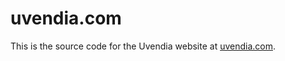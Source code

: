 # uvendia.com
This is the source code for the Uvendia website at [uvendia.com](https://www.uvendia.com).
